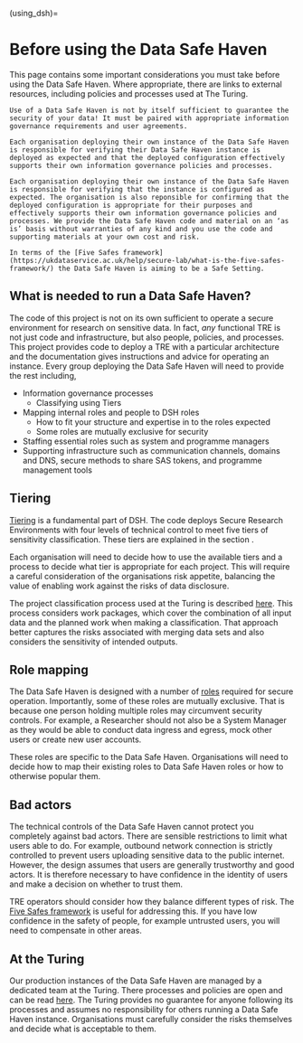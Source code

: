 (using_dsh)=

# Before using the Data Safe Haven

This page contains some important considerations you must take before using the Data Safe Haven.
Where appropriate, there are links to external resources, including policies and processes used at The Turing.

```{warning}
Use of a Data Safe Haven is not by itself sufficient to guarantee the security of your data! It must be paired with appropriate information governance requirements and user agreements.
```

```{warning}
Each organisation deploying their own instance of the Data Safe Haven is responsible for verifying their Data Safe Haven instance is deployed as expected and that the deployed configuration effectively supports their own information governance policies and processes.

Each organisation deploying their own instance of the Data Safe Haven is responsible for verifying that the instance is configured as expected. The organisation is also reponsible for confirming that the deployed configuration is appropriate for their purposes and effectively supports their own information governance policies and processes. We provide the Data Safe Haven code and material on an ‘as is’ basis without warranties of any kind and you use the code and supporting materials at your own cost and risk.
```

```{tip}
In terms of the [Five Safes framework](https://ukdataservice.ac.uk/help/secure-lab/what-is-the-five-safes-framework/) the Data Safe Haven is aiming to be a Safe Setting.
```

## What is needed to run a Data Safe Haven?

The code of this project is not on its own sufficient to operate a secure environment for research on sensitive data.
In fact, _any_ functional TRE is not just code and infrastructure, but also people, policies, and processes.
This project provides code to deploy a TRE with a particular architecture and the documentation gives instructions and advice for operating an instance.
Every group deploying the Data Safe Haven will need to provide the rest including,

- Information governance processes
  - Classifying using Tiers
- Mapping internal roles and people to DSH roles
    - How to fit your structure and expertise in to the roles expected
    - Some roles are mutually exclusive for security
- Staffing essential roles such as system and programme managers
- Supporting infrastructure such as communication channels, domains and DNS, secure methods to share SAS tokens, and programme management tools

## Tiering

[Tiering](sensitivity_tiers.md) is a fundamental part of DSH.
The code deploys Secure Research Environments with four levels of technical control to meet five tiers of sensitivity classification.
These tiers are explained in the section [](design_security_objectives).

Each organisation will need to decide how to use the available tiers and a process to decide what tier is appropriate for each project.
This will require a careful consideration of the organisations risk appetite, balancing the value of enabling work against the risks of data disclosure.

The project classification process used at the Turing is described [here](https://alan-turing-institute.github.io/trusted-research/tasks/setting_up_tre/project_initialisation/project_classification.html).
This process considers work packages, which cover the combination of all input data and the planned work when making a classification.
That approach better captures the risks associated with merging data sets and also considers the sensitivity of intended outputs.

## Role mapping

The Data Safe Haven is designed with a number of [roles](roles) required for secure operation.
Importantly, some of these roles are mutually exclusive.
That is because one person holding multiple roles may circumvent security controls.
For example, a Researcher should not also be a System Manager as they would be able to conduct data ingress and egress, mock other users or create new user accounts.

These roles are specific to the Data Safe Haven.
Organisations will need to decide how to map their existing roles to Data Safe Haven roles or how to otherwise popular them.

## Bad actors

The technical controls of the Data Safe Haven cannot protect you completely against bad actors.
There are sensible restrictions to limit what users able to do.
For example, outbound network connection is strictly controlled to prevent users uploading sensitive data to the public internet.
However, the design assumes that users are generally trustworthy and good actors.
It is therefore necessary to have confidence in the identity of users and make a decision on whether to trust them.

TRE operators should consider how they balance different types of risk.
The [Five Safes framework](https://ukdataservice.ac.uk/help/secure-lab/what-is-the-five-safes-framework/) is useful for addressing this.
If you have low confidence in the safety of people, for example untrusted users, you will need to compensate in other areas.

## At the Turing

Our production instances of the Data Safe Haven are managed by a dedicated team at the Turing.
There processes and policies are open and can be read [here](https://alan-turing-institute.github.io/trusted-research).
The Turing provides no guarantee for anyone following its processes and assumes no responsibility for others running a Data Safe Haven instance.
Organisations must carefully consider the risks themselves and decide what is acceptable to them.
